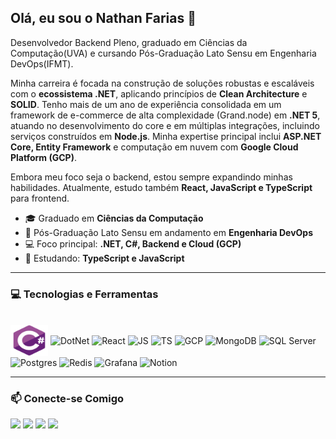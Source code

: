 ## Olá, eu sou o Nathan Farias 👋

<p align="left">
  Desenvolvedor Backend Pleno, graduado em Ciências da Computação(UVA) e cursando Pós-Graduação Lato Sensu em Engenharia DevOps(IFMT).
</p>

Minha carreira é focada na construção de soluções robustas e escaláveis com o **ecossistema .NET**, aplicando princípios de **Clean Architecture** e **SOLID**. Tenho mais de um ano de experiência consolidada em um framework de e-commerce de alta complexidade (Grand.node) em **.NET 5**, atuando no desenvolvimento do core e em múltiplas integrações, incluindo serviços construídos em **Node.js**. Minha expertise principal inclui **ASP.NET Core, Entity Framework** e computação em nuvem com **Google Cloud Platform (GCP)**. 

Embora meu foco seja o backend, estou sempre expandindo minhas habilidades. Atualmente, estudo também **React, JavaScript e TypeScript** para frontend.

- 🎓 Graduado em **Ciências da Computação**
- 🚀 Pós-Graduação Lato Sensu em andamento em **Engenharia DevOps**
- 💻 Foco principal: **.NET, C#, Backend e Cloud (GCP)**
- 🌱 Estudando: **TypeScript e JavaScript**

---

### 💻 Tecnologias e Ferramentas

<div style="display: inline_block"><br>
  <img align="center" alt="Csharp" height="50" width="60" src="https://raw.githubusercontent.com/devicons/devicon/master/icons/csharp/csharp-original.svg" />
  <img align="center" alt="DotNet" height="50" width="60" src="https://cdn.jsdelivr.net/gh/devicons/devicon@latest/icons/dotnetcore/dotnetcore-original.svg" />
  <img align="center" alt="React" height="50" width="60" src="https://cdn.jsdelivr.net/gh/devicons/devicon@latest/icons/react/react-original-wordmark.svg" />
  <img align="center" alt="JS" height="50" width="60" src="https://cdn.jsdelivr.net/gh/devicons/devicon@latest/icons/javascript/javascript-original.svg" />
  <img align="center" alt="TS" height="50" width="60" src="https://cdn.jsdelivr.net/gh/devicons/devicon@latest/icons/typescript/typescript-original.svg" />
  <img align="center" alt="GCP" height="50" width="60" src="https://cdn.jsdelivr.net/gh/devicons/devicon@latest/icons/googlecloud/googlecloud-original.svg" />
  <img align="center" alt="MongoDB" height="50" width="60" src="https://cdn.jsdelivr.net/gh/devicons/devicon@latest/icons/mongodb/mongodb-plain-wordmark.svg" />
  
  <img align="center" alt="SQL Server" height="50" width="60" src="https://cdn.jsdelivr.net/gh/devicons/devicon@latest/icons/microsoftsqlserver/microsoftsqlserver-plain-wordmark.svg" />
  <img align="center" alt="Postgres" height="50" width="60" src="https://cdn.jsdelivr.net/gh/devicons/devicon@latest/icons/postgresql/postgresql-plain-wordmark.svg" />
  
  <img align="center" alt="Redis" height="50" width="60" src="https://cdn.jsdelivr.net/gh/devicons/devicon@latest/icons/redis/redis-original-wordmark.svg" />
  <img align="center" alt="Grafana" height="50" width="60" src="https://cdn.jsdelivr.net/gh/devicons/devicon@latest/icons/grafana/grafana-original-wordmark.svg" />  
  <img align="center" alt="Notion" height="50" width="60" src="https://cdn.jsdelivr.net/gh/devicons/devicon@latest/icons/notion/notion-original.svg" />
</div>

---

### 📫 Conecte-se Comigo

<div>
  <a href="https://www.youtube.com/@nathanfarias591" target="_blank"><img src="https://img.shields.io/badge/YouTube-FF0000?style=for-the-badge&logo=youtube&logoColor=white" target="_blank"></a>
  <a href="https://www.instagram.com/nathann_farias/" target="_blank"><img src="https://img.shields.io/badge/-Instagram-%23E4405F?style=for-the-badge&logo=instagram&logoColor=white" target="_blank"></a>
  <a href="mailto:francisco.nathan2@outlook.com"><img src="https://img.shields.io/badge/-Outlook-%23333?style=for-the-badge&logo=outlook&logoColor=white" target="_blank"></a>
  <a href="https://www.linkedin.com/in/nathan-farias-5bb97a243" target="_blank"><img src="https://img.shields.io/badge/-LinkedIn-%230077B5?style=for-the-badge&logo=linkedin&logoColor=white" target="_blank"></a>
</div>
